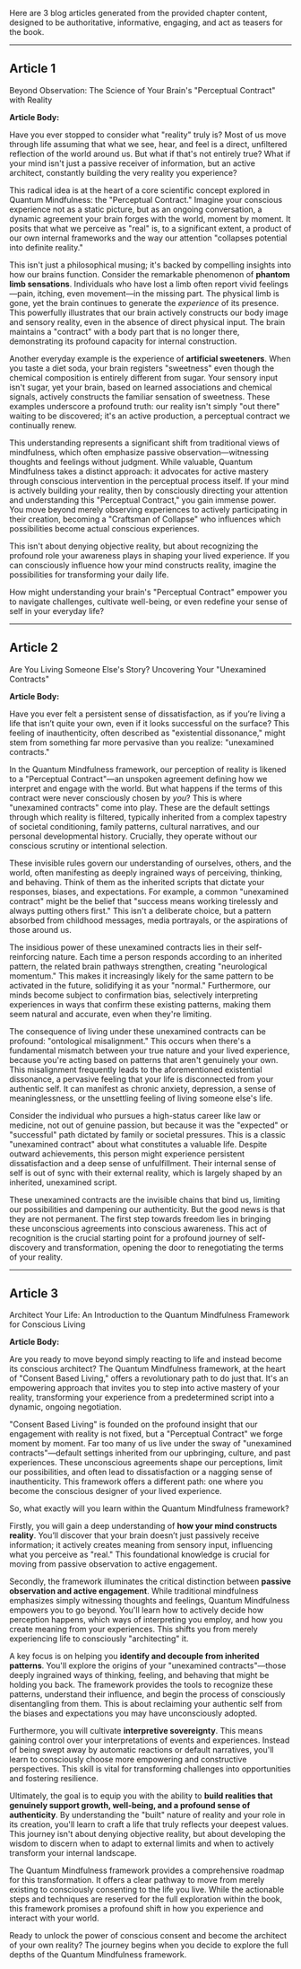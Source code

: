 Here are 3 blog articles generated from the provided chapter content, designed to be authoritative, informative, engaging, and act as teasers for the book.

---

## Article 1

 Beyond Observation: The Science of Your Brain's "Perceptual Contract" with Reality

**Article Body:**

Have you ever stopped to consider what "reality" truly is? Most of us move through life assuming that what we see, hear, and feel is a direct, unfiltered reflection of the world around us. But what if that's not entirely true? What if your mind isn't just a passive receiver of information, but an active architect, constantly building the very reality you experience?

This radical idea is at the heart of a core scientific concept explored in Quantum Mindfulness: the "Perceptual Contract." Imagine your conscious experience not as a static picture, but as an ongoing conversation, a dynamic agreement your brain forges with the world, moment by moment. It posits that what we perceive as "real" is, to a significant extent, a product of our own internal frameworks and the way our attention "collapses potential into definite reality."

This isn't just a philosophical musing; it's backed by compelling insights into how our brains function. Consider the remarkable phenomenon of **phantom limb sensations**. Individuals who have lost a limb often report vivid feelings—pain, itching, even movement—in the missing part. The physical limb is gone, yet the brain continues to generate the *experience* of its presence. This powerfully illustrates that our brain actively constructs our body image and sensory reality, even in the absence of direct physical input. The brain maintains a "contract" with a body part that is no longer there, demonstrating its profound capacity for internal construction.

Another everyday example is the experience of **artificial sweeteners**. When you taste a diet soda, your brain registers "sweetness" even though the chemical composition is entirely different from sugar. Your sensory input isn't sugar, yet your brain, based on learned associations and chemical signals, actively constructs the familiar sensation of sweetness. These examples underscore a profound truth: our reality isn't simply "out there" waiting to be discovered; it's an active production, a perceptual contract we continually renew.

This understanding represents a significant shift from traditional views of mindfulness, which often emphasize passive observation—witnessing thoughts and feelings without judgment. While valuable, Quantum Mindfulness takes a distinct approach: it advocates for active mastery through conscious intervention in the perceptual process itself. If your mind is actively building your reality, then by consciously directing your attention and understanding this "Perceptual Contract," you gain immense power. You move beyond merely observing experiences to actively participating in their creation, becoming a "Craftsman of Collapse" who influences which possibilities become actual conscious experiences.

This isn't about denying objective reality, but about recognizing the profound role your awareness plays in shaping your lived experience. If you can consciously influence how your mind constructs reality, imagine the possibilities for transforming your daily life.

How might understanding your brain's "Perceptual Contract" empower you to navigate challenges, cultivate well-being, or even redefine your sense of self in your everyday life?

---

## Article 2

 Are You Living Someone Else's Story? Uncovering Your "Unexamined Contracts"

**Article Body:**

Have you ever felt a persistent sense of dissatisfaction, as if you’re living a life that isn’t quite your own, even if it looks successful on the surface? This feeling of inauthenticity, often described as "existential dissonance," might stem from something far more pervasive than you realize: "unexamined contracts."

In the Quantum Mindfulness framework, our perception of reality is likened to a "Perceptual Contract"—an unspoken agreement defining how we interpret and engage with the world. But what happens if the terms of this contract were never consciously chosen by *you*? This is where "unexamined contracts" come into play. These are the default settings through which reality is filtered, typically inherited from a complex tapestry of societal conditioning, family patterns, cultural narratives, and our personal developmental history. Crucially, they operate without our conscious scrutiny or intentional selection.

These invisible rules govern our understanding of ourselves, others, and the world, often manifesting as deeply ingrained ways of perceiving, thinking, and behaving. Think of them as the inherited scripts that dictate your responses, biases, and expectations. For example, a common "unexamined contract" might be the belief that "success means working tirelessly and always putting others first." This isn't a deliberate choice, but a pattern absorbed from childhood messages, media portrayals, or the aspirations of those around us.

The insidious power of these unexamined contracts lies in their self-reinforcing nature. Each time a person responds according to an inherited pattern, the related brain pathways strengthen, creating "neurological momentum." This makes it increasingly likely for the same pattern to be activated in the future, solidifying it as your "normal." Furthermore, our minds become subject to confirmation bias, selectively interpreting experiences in ways that confirm these existing patterns, making them seem natural and accurate, even when they're limiting.

The consequence of living under these unexamined contracts can be profound: "ontological misalignment." This occurs when there's a fundamental mismatch between your true nature and your lived experience, because you're acting based on patterns that aren't genuinely your own. This misalignment frequently leads to the aforementioned existential dissonance, a pervasive feeling that your life is disconnected from your authentic self. It can manifest as chronic anxiety, depression, a sense of meaninglessness, or the unsettling feeling of living someone else's life.

Consider the individual who pursues a high-status career like law or medicine, not out of genuine passion, but because it was the "expected" or "successful" path dictated by family or societal pressures. This is a classic "unexamined contract" about what constitutes a valuable life. Despite outward achievements, this person might experience persistent dissatisfaction and a deep sense of unfulfillment. Their internal sense of self is out of sync with their external reality, which is largely shaped by an inherited, unexamined script.

These unexamined contracts are the invisible chains that bind us, limiting our possibilities and dampening our authenticity. But the good news is that they are not permanent. The first step towards freedom lies in bringing these unconscious agreements into conscious awareness. This act of recognition is the crucial starting point for a profound journey of self-discovery and transformation, opening the door to renegotiating the terms of your reality.

---

## Article 3

 Architect Your Life: An Introduction to the Quantum Mindfulness Framework for Conscious Living

**Article Body:**

Are you ready to move beyond simply reacting to life and instead become its conscious architect? The Quantum Mindfulness framework, at the heart of "Consent Based Living," offers a revolutionary path to do just that. It's an empowering approach that invites you to step into active mastery of your reality, transforming your experience from a predetermined script into a dynamic, ongoing negotiation.

"Consent Based Living" is founded on the profound insight that our engagement with reality is not fixed, but a "Perceptual Contract" we forge moment by moment. Far too many of us live under the sway of "unexamined contracts"—default settings inherited from our upbringing, culture, and past experiences. These unconscious agreements shape our perceptions, limit our possibilities, and often lead to dissatisfaction or a nagging sense of inauthenticity. This framework offers a different path: one where you become the conscious designer of your lived experience.

So, what exactly will you learn within the Quantum Mindfulness framework?

Firstly, you will gain a deep understanding of **how your mind constructs reality**. You’ll discover that your brain doesn’t just passively receive information; it actively creates meaning from sensory input, influencing what you perceive as "real." This foundational knowledge is crucial for moving from passive observation to active engagement.

Secondly, the framework illuminates the critical distinction between **passive observation and active engagement**. While traditional mindfulness emphasizes simply witnessing thoughts and feelings, Quantum Mindfulness empowers you to go beyond. You'll learn how to actively decide how perception happens, which ways of interpreting you employ, and how you create meaning from your experiences. This shifts you from merely experiencing life to consciously "architecting" it.

A key focus is on helping you **identify and decouple from inherited patterns**. You'll explore the origins of your "unexamined contracts"—those deeply ingrained ways of thinking, feeling, and behaving that might be holding you back. The framework provides the tools to recognize these patterns, understand their influence, and begin the process of consciously disentangling from them. This is about reclaiming your authentic self from the biases and expectations you may have unconsciously adopted.

Furthermore, you will cultivate **interpretive sovereignty**. This means gaining control over your interpretations of events and experiences. Instead of being swept away by automatic reactions or default narratives, you'll learn to consciously choose more empowering and constructive perspectives. This skill is vital for transforming challenges into opportunities and fostering resilience.

Ultimately, the goal is to equip you with the ability to **build realities that genuinely support growth, well-being, and a profound sense of authenticity**. By understanding the "built" nature of reality and your role in its creation, you'll learn to craft a life that truly reflects your deepest values. This journey isn't about denying objective reality, but about developing the wisdom to discern when to adapt to external limits and when to actively transform your internal landscape.

The Quantum Mindfulness framework provides a comprehensive roadmap for this transformation. It offers a clear pathway to move from merely existing to consciously consenting to the life you live. While the actionable steps and techniques are reserved for the full exploration within the book, this framework promises a profound shift in how you experience and interact with your world.

Ready to unlock the power of conscious consent and become the architect of your own reality? The journey begins when you decide to explore the full depths of the Quantum Mindfulness framework.